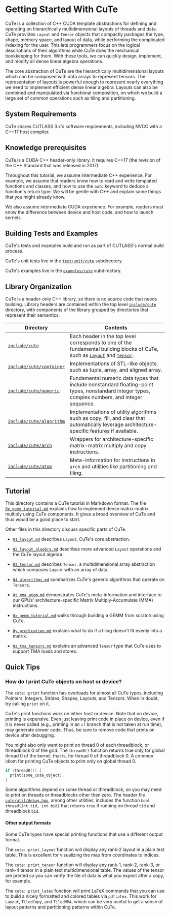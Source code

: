 # Getting Started With CuTe

CuTe is a collection of C++ CUDA template abstractions for defining and operating on hierarchically multidimensional layouts of threads and data. CuTe provides `Layout` and `Tensor` objects that compactly packages the type, shape, memory space, and layout of data, while performing the complicated indexing for the user. This lets programmers focus on the logical descriptions of their algorithms while CuTe does the mechanical bookkeeping for them. With these tools, we can quickly design, implement, and modify all dense linear algebra operations.

The core abstraction of CuTe are the hierarchically multidimensional layouts which can be composed with data arrays to represent tensors. The representation of layouts is powerful enough to represent nearly everything we need to implement efficient dense linear algebra. Layouts can also be combined and manipulated via functional composition, on which we build a large set of common operations such as tiling and partitioning.

## System Requirements

CuTe shares CUTLASS 3.x's software requirements,
including NVCC with a C++17 host compiler.

## Knowledge prerequisites

CuTe is a CUDA C++ header-only library.  It requires C++17
(the revision of the C++ Standard that was released in 2017).

Throughout this tutorial, we assume intermediate C++ experience.
For example, we assume that readers know
how to read and write templated functions and classes, and
how to use the `auto` keyword to deduce a function's return type.
We will be gentle with C++ and explain some things
that you might already know.

We also assume intermediate CUDA experience.
For example, readers must know
the difference between device and host code,
and how to launch kernels.

## Building Tests and Examples

CuTe's tests and examples build and run as part of CUTLASS's normal build process.

CuTe's unit tests live in the [`test/unit/cute`](../../../test/unit/cute) subdirectory.

CuTe's examples live in the [`examples/cute`](../../../examples/cute) subdirectory.

## Library Organization

CuTe is a header-only C++ library, so there is no source code that needs building. Library headers are contained within the top level [`include/cute`](../../../include/cute) directory, with components of the library grouped by directories that represent their semantics.

|        Directory       |        Contents        |
|------------------------|------------------------|
| [`include/cute`](../../../include/cute) | Each header in the top level corresponds to one of the fundamental building blocks of CuTe, such as [`Layout`](../../../include/cute/layout.hpp) and [`Tensor`](../../../include/cute/tensor.hpp). |
| [`include/cute/container`](../../../include/cute/container) | Implementations of STL-like objects, such as tuple, array, and aligned array.  |
| [`include/cute/numeric`](../../../include/cute/numeric) | Fundamental numeric data types that include nonstandard floating-point types, nonstandard integer types, complex numbers, and integer sequence.  |
| [`include/cute/algorithm`](../../../include/cute/algorithm) | Implementations of utility algorithms such as copy, fill, and clear that automatically leverage architecture-specific features if available. |
| [`include/cute/arch`](../../../include/cute/arch) | Wrappers for architecture-specific matrix-matrix multiply and copy instructions. |
| [`include/cute/atom`](../../../include/cute/atom) | Meta-information for instructions in `arch` and utilities like partitioning and tiling.

## Tutorial

This directory contains a CuTe tutorial in Markdown format.
The file
[`0x_gemm_tutorial.md`](./0x_gemm_tutorial.md)
explains how to implement dense matrix-matrix multiply using CuTe components.
It gives a broad overview of CuTe and thus would be a good place to start.

Other files in this directory discuss specific parts of CuTe.

* [`01_layout.md`](./01_layout.md) describes `Layout`, CuTe's core abstraction.

* [`02_layout_algebra.md`](./02_layout_algebra.md) describes more advanced `Layout` operations and the CuTe layout algebra.

* [`03_tensor.md`](./03_tensor.md) describes `Tensor`,
  a multidimensional array abstraction which composes `Layout`
  with an array of data.

* [`04_algorithms.md`](./04_algorithms.md) summarizes CuTe's
  generic algorithms that operate on `Tensor`s.

* [`0t_mma_atom.md`](./0t_mma_atom.md) demonstrates CuTe's meta-information and interface to our GPUs'
  architecture-specific Matrix Multiply-Accumulate (MMA) instructions.

* [`0x_gemm_tutorial.md`](./0x_gemm_tutorial.md) walks through building a GEMM from scratch using CuTe.

* [`0y_predication.md`](./0y_predication.md) explains what to do
  if a tiling doesn't fit evenly into a matrix.

* [`0z_tma_tensors.md`](./0z_tma_tensors.md) explains an advanced `Tensor` type that CuTe uses to support TMA loads and stores.

## Quick Tips

### How do I print CuTe objects on host or device?

The `cute::print` function has overloads for almost all CuTe types, including Pointers, Integers, Strides, Shapes, Layouts, and Tensors.  When in doubt, try calling `print` on it.

CuTe's print functions work on either host or device.
Note that on device, printing is expensive.
Even just leaving print code in place on device,
even if it is never called
(e.g., printing in an `if` branch that is not taken at run time),
may generate slower code.
Thus, be sure to remove code that prints on device after debugging.

You might also only want to print on thread 0 of each threadblock, or threadblock 0 of the grid.  The `thread0()` function returns true only for global thread 0 of the kernel, that is, for thread 0 of threadblock 0.  A common idiom for printing CuTe objects to print only on global thread 0.

```c++
if (thread0()) {
  print(some_cute_object);
}
```

Some algorithms depend on some thread or threadblock,
so you may need to print on threads or threadblocks other than zero.
The header file
[`cute/util/debug.hpp`](../../../include/cute/util/debug.hpp),
among other utilities,
includes the function `bool thread(int tid, int bid)`
that returns `true` if running on thread `tid` and threadblock `bid`.

#### Other output formats

Some CuTe types have special printing functions that use a different output format.

The `cute::print_layout` function will display any rank-2 layout in a plain test table. This is excellent for visualizing the map from coordinates to indices.

The `cute::print_tensor` function will display any rank-1, rank-2, rank-3, or rank-4 tensor in a plain text multidimensional table. The values of the tensor are printed so you can verify the tile of data is what you expect after a copy, for example.

The `cute::print_latex` function will print LaTeX commands that you can use to build a nicely formatted and colored tables via `pdflatex`. This work for `Layout`, `TiledCopy`, and `TiledMMA`, which can be very useful to get a sense of layout patterns and partitioning patterns within CuTe.
